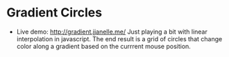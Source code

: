 # Gradient Circles
* Live demo: http://gradient.jjanelle.me/
Just playing a bit with linear interpolation in javascript. The end result is a grid of circles that change color along a gradient based on the currrent mouse position.
